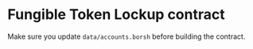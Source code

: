 # Fungible Token Lockup contract

Make sure you update `data/accounts.borsh` before building the contract.
